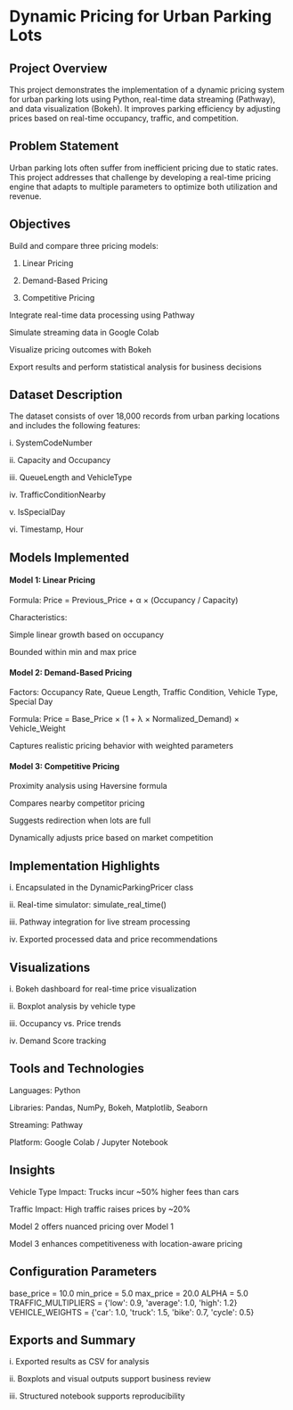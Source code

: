 # Dynamic Pricing for Urban Parking Lots

## Project Overview

This project demonstrates the implementation of a dynamic pricing system for urban parking lots using Python, real-time data streaming (Pathway), and data visualization (Bokeh). It improves parking efficiency by adjusting prices based on real-time occupancy, traffic, and competition.


## Problem Statement

Urban parking lots often suffer from inefficient pricing due to static rates. This project addresses that challenge by developing a real-time pricing engine that adapts to multiple parameters to optimize both utilization and revenue.


## Objectives

 Build and compare three pricing models:

  1. Linear Pricing

  2. Demand-Based Pricing

  3. Competitive Pricing

 Integrate real-time data processing using Pathway

 Simulate streaming data in Google Colab

 Visualize pricing outcomes with Bokeh

 Export results and perform statistical analysis for business decisions

## Dataset Description

The dataset consists of over 18,000 records from urban parking locations and includes the following features:

i. SystemCodeNumber

ii. Capacity and Occupancy

iii. QueueLength and VehicleType

iv. TrafficConditionNearby

v. IsSpecialDay

vi. Timestamp, Hour

## Models Implemented

#### Model 1: Linear Pricing

Formula: Price = Previous_Price + α × (Occupancy / Capacity)

Characteristics:

Simple linear growth based on occupancy

Bounded within min and max price

#### Model 2: Demand-Based Pricing

Factors: Occupancy Rate, Queue Length, Traffic Condition, Vehicle Type, Special Day

Formula: Price = Base_Price × (1 + λ × Normalized_Demand) × Vehicle_Weight

Captures realistic pricing behavior with weighted parameters

#### Model 3: Competitive Pricing

Proximity analysis using Haversine formula

Compares nearby competitor pricing

Suggests redirection when lots are full

Dynamically adjusts price based on market competition

## Implementation Highlights

i. Encapsulated in the DynamicParkingPricer class

ii. Real-time simulator: simulate_real_time()

iii. Pathway integration for live stream processing

iv. Exported processed data and price recommendations

## Visualizations

i. Bokeh dashboard for real-time price visualization

ii. Boxplot analysis by vehicle type

iii. Occupancy vs. Price trends

iv. Demand Score tracking



## Tools and Technologies

Languages: Python

Libraries: Pandas, NumPy, Bokeh, Matplotlib, Seaborn

Streaming: Pathway

Platform: Google Colab / Jupyter Notebook


## Insights

Vehicle Type Impact: Trucks incur ~50% higher fees than cars

Traffic Impact: High traffic raises prices by ~20%

Model 2 offers nuanced pricing over Model 1

Model 3 enhances competitiveness with location-aware pricing

## Configuration Parameters

base_price = 10.0
min_price = 5.0
max_price = 20.0
ALPHA = 5.0
TRAFFIC_MULTIPLIERS = {'low': 0.9, 'average': 1.0, 'high': 1.2}
VEHICLE_WEIGHTS = {'car': 1.0, 'truck': 1.5, 'bike': 0.7, 'cycle': 0.5}



## Exports and Summary

i. Exported results as CSV for analysis

ii. Boxplots and visual outputs support business review

iii. Structured notebook supports reproducibility



